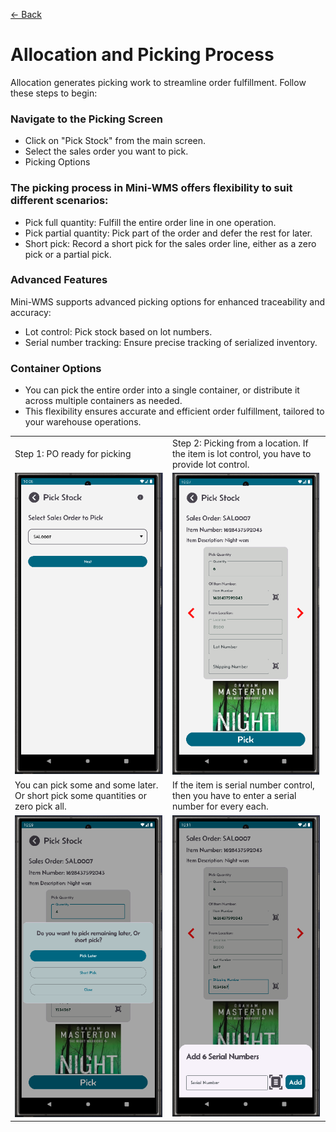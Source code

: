 [← Back](README.md)

# Allocation and Picking Process  

Allocation generates picking work to streamline order fulfillment. Follow these steps to begin:

### Navigate to the Picking Screen  
- Click on "Pick Stock" from the main screen.
- Select the sales order you want to pick.
- Picking Options

### The picking process in Mini-WMS offers flexibility to suit different scenarios:
- Pick full quantity: Fulfill the entire order line in one operation.
- Pick partial quantity: Pick part of the order and defer the rest for later.
- Short pick: Record a short pick for the sales order line, either as a zero pick or a partial pick.

### Advanced Features
Mini-WMS supports advanced picking options for enhanced traceability and accuracy:
- Lot control: Pick stock based on lot numbers.
- Serial number tracking: Ensure precise tracking of serialized inventory.

### Container Options
- You can pick the entire order into a single container, or distribute it across multiple containers as needed.
- This flexibility ensures accurate and efficient order fulfillment, tailored to your warehouse operations.

<table>
  <tr>
    <td style="width: 50%; text-align: left;">Step 1: PO ready for picking</td>
    <td style="width: 50%; text-align: left;">Step 2: Picking from a location. If the item is lot control, you have to provide lot control.</td>
  </tr>
  <tr>
    <td style="vertical-align: top;">
      <img src="asset/salesOrderAllocate10.png" alt="Step 1">
    </td>
    <td style="vertical-align: top;">
      <img src="asset/salesOrderAllocate11.png" alt="Step 2">
    </td>
  </tr>
  <tr>
    <td style="width: 50%; text-align: left;">You can pick some and some later. Or short pick some quantities or zero pick all.</td>
    <td style="width: 50%; text-align: left;">If the item is serial number control, then you have to enter a serial number for every each.</td>
  </tr>
  <tr>
    <td style="vertical-align: top;">
      <img src="asset/salesOrderAllocate12.png" alt="Step 1">
    </td>
    <td style="vertical-align: top;">
      <img src="asset/salesOrderAllocate13.png" alt="Step 2">
    </td>
  </tr>
